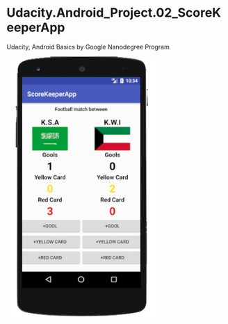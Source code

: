 # Udacity.Android_Project.02_ScoreKeeperApp
 
Udacity, Android Basics by Google Nanodegree Program

<img src="https://github.com/yassabdulrhamn/Udacity.Android_Project.02_ScoreKeeperApp/blob/master/201.png" height="600">

